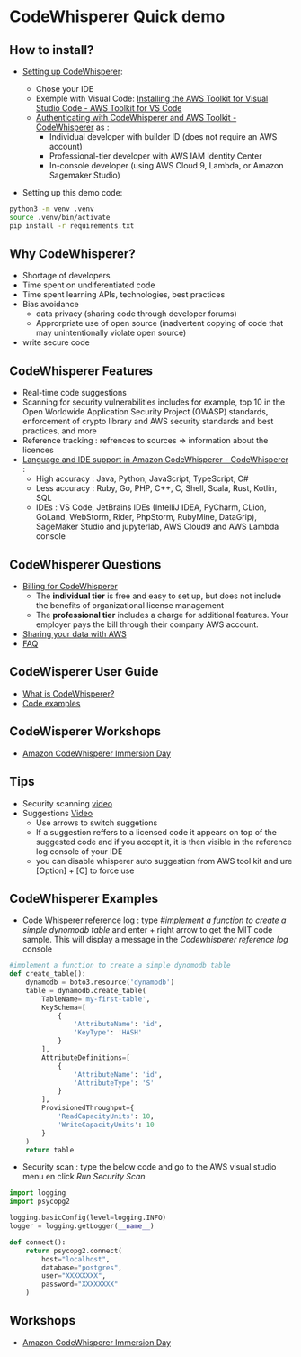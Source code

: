 
# CodeWhisperer Quick demo

## How to install?

- [Setting up CodeWhisperer](https://docs.aws.amazon.com/codewhisperer/latest/userguide/setting-up.html):
  - Chose your IDE
  - Exemple with Visual Code: [Installing the AWS Toolkit for Visual Studio Code - AWS Toolkit for VS Code](https://docs.aws.amazon.com/toolkit-for-vscode/latest/userguide/setup-toolkit.html)
  - [Authenticating with CodeWhisperer and AWS Toolkit - CodeWhisperer](https://docs.aws.amazon.com/codewhisperer/latest/userguide/codewhisperer-auth.html) as :
    - Individual developer with builder ID (does not require an AWS account)
    - Professional-tier developer with AWS IAM Identity Center
    - In-console developer (using AWS Cloud 9, Lambda, or Amazon Sagemaker Studio)

- Setting up this demo code:

```bash
python3 -m venv .venv
source .venv/bin/activate
pip install -r requirements.txt
```

## Why CodeWhisperer?

- Shortage of developers
- Time spent on undiferentiated code
- Time spent learning APIs, technologies, best practices
- Bias avoidance
  - data privacy (sharing code through developer forums)
  - Approrpriate use of open source (inadvertent copying of code that may unintentionally violate open source)
- write secure code

## CodeWhisperer Features

- Real-time code suggestions
- Scanning for security vulnerabilities includes for example, top 10 in the Open Worldwide Application Security Project (OWASP) standards, enforcement of crypto library and AWS security standards and best practices, and more
- Reference tracking : refrences to sources => information about the licences
- [Language and IDE support in Amazon CodeWhisperer - CodeWhisperer](https://docs.aws.amazon.com/codewhisperer/latest/userguide/language-ide-support.html) :
  - High accuracy : Java, Python, JavaScript, TypeScript, C#
  - Less accuracy : Ruby, Go, PHP, C++, C, Shell, Scala, Rust, Kotlin, SQL
  - IDEs : VS Code, JetBrains IDEs (IntelliJ IDEA, PyCharm, CLion, GoLand, WebStorm, Rider, PhpStorm, RubyMine, DataGrip), SageMaker Studio and jupyterlab, AWS Cloud9 and AWS Lambda console

## CodeWhisperer Questions

- [Billing for CodeWhisperer](https://docs.aws.amazon.com/codewhisperer/latest/userguide/billing.html)
  - The **individual tier** is free and easy to set up, but does not include the benefits of organizational license management
  - The **professional tier** includes a charge for additional features. Your employer pays the bill through their company AWS account.
- [Sharing your data with AWS](https://docs.aws.amazon.com/codewhisperer/latest/userguide/sharing-data.html)
- [FAQ](https://aws.amazon.com/fr/codewhisperer/faqs/)

## CodeWisperer User Guide

- [What is CodeWhisperer?](https://docs.aws.amazon.com/codewhisperer/latest/userguide/what-is-cwspr.html)
- [Code examples](https://docs.aws.amazon.com/codewhisperer/latest/userguide/whisper-code-examples.html)

## CodeWisperer Workshops

- [Amazon CodeWhisperer Immersion Day](https://catalog.us-east-1.prod.workshops.aws/workshops/6838a1a5-4516-4153-90ce-ac49ca8e1357/en-US)

## Tips

- Security scanning [video](https://youtu.be/GkZ4bT4DMwU)
- Suggestions [Video](https://www.youtube.com/watch?v=qu67bvH2Y08)
  - Use arrows to switch suggetions
  - If a suggestion reffers to a licensed code it appears on top of the suggested code and if you accept it, it is then visible in the reference log console of your IDE
  - you can disable whisperer auto suggestion from AWS tool kit and ure [Option] + [C] to force use

## CodeWhisperer Examples

- Code Whisperer reference log : type *#implement a function to create a simple dynomodb table* and enter + right arrow to get the MIT code sample. This will display a message in the *Codewhisperer reference log* console

```python
#implement a function to create a simple dynomodb table
def create_table():
    dynamodb = boto3.resource('dynamodb')
    table = dynamodb.create_table(
        TableName='my-first-table',
        KeySchema=[
            {
                'AttributeName': 'id',
                'KeyType': 'HASH'
            }
        ],
        AttributeDefinitions=[
            {
                'AttributeName': 'id',
                'AttributeType': 'S'
            }
        ],
        ProvisionedThroughput={
            'ReadCapacityUnits': 10,
            'WriteCapacityUnits': 10
        }
    )
    return table
```

- Security scan : type the below code and go to the AWS visual studio menu en click *Run Security Scan*

```python
import logging
import psycopg2

logging.basicConfig(level=logging.INFO)
logger = logging.getLogger(__name__)

def connect():
    return psycopg2.connect(
        host="localhost",
        database="postgres",
        user="XXXXXXXX",
        password="XXXXXXXX"
    )
```

## Workshops

- [Amazon CodeWhisperer Immersion Day](https://catalog.us-east-1.prod.workshops.aws/workshops/6838a1a5-4516-4153-90ce-ac49ca8e1357/en-US)
